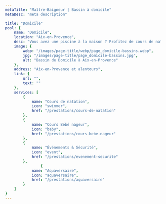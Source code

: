 ```yaml
---
metaTitle: "Maître-Baigneur | Bassin à domicile"
metaDesc: "meta description"

title: "Domicile"
pool: {
	name: "Domicile",
	location: "Aix-en-Provence",
	desc: "Vous avez une piscine à la maison ? Profitez de cours de natation sur mesure avec nos maîtres-nageurs diplômés d'État, formés aux gestes de secourisme. Nous nous déplaçons chez vous avec du matériel professionnel adapté à l'âge et au niveau des baigneurs, pour un apprentissage optimal dans la bonne humeur. Profitez de nos prestations personnalisés tout en restant chez vous !",
	image: {
		webp: "/images/page-title/webp/page_domicile-bassins.webp",
		jpg: "/images/page-title/page_domicile-bassins.jpg",
		alt: "Bassin de Domicile à Aix-en-Provence"
	},
	address: "Aix-en-Provence et alentours",
	link: {
		url: "",
		text: ""
	},
	services: [
		{
			name: "Cours de natation",
			icon: "swimmer",
			href: "/prestations/cours-de-natation"
		},
		{
			name: "Cours Bébé nageur",
			icon: "baby",
			href: "/prestations/cours-bebe-nageur"
		},
		{
			name: "Événements & Sécurité",
			icon: "event",
			href: "/prestations/evenement-securite"
		},
				{
			name: "Aquaversaire",
			icon: "aquaversaire",
			href: "/prestations/aquaversaire"
		}
	]
}
---
```

